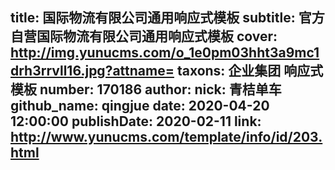 title: 国际物流有限公司通用响应式模板
subtitle: 官方自营国际物流有限公司通用响应式模板
cover: http://img.yunucms.com/o_1e0pm03hht3a9mc1drh3rrvll16.jpg?attname=
taxons: 企业集团 响应式模板
number: 170186
author:
  nick: 青桔单车
  github_name: qingjue
date: 2020-04-20 12:00:00
publishDate: 2020-02-11
link: http://www.yunucms.com/template/info/id/203.html
---
